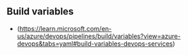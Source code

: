 ## Build variables 
- (https://learn.microsoft.com/en-us/azure/devops/pipelines/build/variables?view=azure-devops&tabs=yaml#build-variables-devops-services)